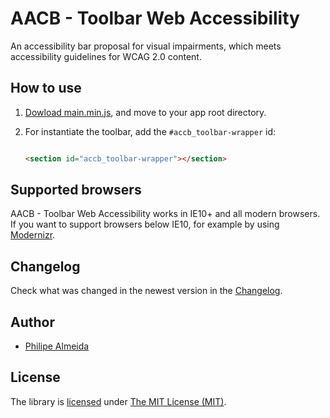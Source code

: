 # AACB - Toolbar Web Accessibility 

An accessibility bar proposal for visual impairments, which meets 
accessibility guidelines for WCAG 2.0 content.

## How to use


1. [Dowload main.min.js](https://github.com/philipe-almeida/aacb_toolbar/master/index.html), and move to your app root directory.
2. For instantiate the toolbar, add the `#accb_toolbar-wrapper` id:

    ```html

    <section id="accb_toolbar-wrapper"></section>

    ```

## Supported browsers

AACB - Toolbar Web Accessibility works in IE10+ and all modern browsers. If you want to support browsers below IE10, for example by using [Modernizr](https://modernizr.com/).

## Changelog

Check what was changed in the newest version in the [Changelog](https://github.com/philipe-almeida/aacb_toolbar/master/CHANGELOG.md).

## Author

  - [Philipe Almeida](https://github.com/philipe-almeida)
  
  ## License

The library is [licensed](https://github.com/philipe-almeida/aacb_toolbar/master/LICENSE) under [The MIT License (MIT)](http://choosealicense.com/licenses/mit/).
